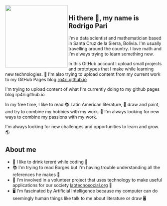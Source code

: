 <img src="https://user-images.githubusercontent.com/29334900/212572564-a633168e-9f6e-4f67-bf3c-624a3fac643d.png" width="200" height="200" align="left"/>

## Hi there 👋, my name is Rodrigo Pari

I'm a data scientist and mathematician based in Santa Cruz de la Sierra, Bolivia. I'm usually travelling around the country. I love math and I'm always trying to learn something new.

In this GitHub account I upload small projects and prototypes that I make while learning new technologies. 🔭 I'm also trying to upload content from my current work to my GitHub Pages blog [rp4ri.github.io](rp4ri.github.io)

I'm trying to upload content of what I'm currently doing to my github pages blog rp4ri.github.io

In my free time, I like to read 📚 Latin American literature, 🎨 draw and paint, and try to combine my hobbies with my work. 🎨 I'm always looking for new ways to combine my passions with my work.

I'm always looking for new challenges and opportunities to learn and grow. 🌎

## About me

- 🧉 I like to drink tereré while coding 🧉
- 📚 I'm trying to read Borges but I'm having trouble understanding all the references he makes 🤔
- 🤝 I'm involved in a volunteer project that uses technology to make useful applications for our society [labtecnosocial.org](labtecnosocial.org) 🤝
- 🖥️ I'm fascinated by Artificial Intelligence because my computer can do seemingly human things like talk to me about literature or draw 🖥️


<!--
**rp4ri/rp4ri** is a ✨ _special_ ✨ repository because its `README.md` (this file) appears on your GitHub profile.

Here are some ideas to get you started:

- 🔭 I’m currently working on ...
- 🌱 I’m currently learning ...
- 👯 I’m looking to collaborate on ...
- 🤔 I’m looking for help with ...
- 💬 Ask me about ...
- 📫 How to reach me: ...
- 😄 Pronouns: ...
- ⚡ Fun fact: ...
-->
